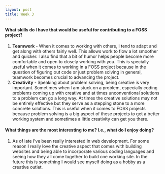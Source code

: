 ```yaml
---
layout: post
title: Week 3
---
```


#### What skills do I have that would be useful for contributing to a FOSS project? 
  1. **Teamwork** - When it comes to working with others, I tend to adapt and get along with others fairly well. This allows work to flow a lot smoother and quicker. I also find that a bit of humor helps people become more comfortable and open to closely working with you. This is specially useful when it comes to working in a FOSS project because in the question of figuring out code or just problem solving in general, teamwork becomes crucial to advancing the project. 
  2. **Creativity** - Speaking about problem solving, being creative is very important. Sometimes when I am stuck on a problem, especially coding problems coming up with creative and at times unconventional solutions to a problem can go a long way. At times the creative solutions may not be entirely effective but they serve as a stepping stone to a more concrete solutions. This is useful when it comes to FOSS projects because problem solving is a big aspect of these projects to get a better working system and sometimes a little creativity can get you there. 
#### What things are the most interesting to me? I.e., what do I enjoy doing?
   1. As of late I've been really interested in web development. For some reason I really love the creative aspect that comes with building websites and being able to incorporate various coding languages and seeing how they all come together to build one working site. In the future this is something I would see myself doing as a hobby as a creative outlet. 
  
